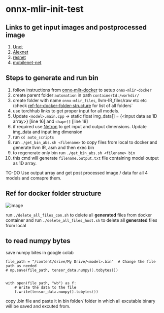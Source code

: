 # onnx-mlir-init-test

## Links to get input images and postprocessed image
1. [Unet](https://pytorch.org/hub/mateuszbuda_brain-segmentation-pytorch_unet/)
2. [Alexnet](https://pytorch.org/hub/pytorch_vision_alexnet/)
3. [resnet](https://pytorch.org/hub/pytorch_vision_resnet/)
4. [mobilenet-net](https://pytorch.org/hub/pytorch_vision_mobilenet_v2/)

## Steps to generate and run bin
1. follow instructions from [onnx-mlir-docker](https://github.com/onnx/onnx-mlir/blob/main/docs/Docker.md) to setup `onnx-mlir-docker`
2. create parent folder `automation` in path `containerId:/workdir/`
3. create folder with name `onnx-mlir_files`, llvm-IR_files/raw etc etc (check [ref-for-docker-folder-structure](https://github.com/shreya-um/onnx-mlir-init-test/edit/main/README.md#ref-for-docker-folder-structure) for list of all folders`
4. use torchhub links to get proper input for all models.
5. Update `<model>.main.cpp` -> static float img_data[] = {<input data as 1D array>} [line 16] and `shape[]` [line 18]
7. if required use [Netron](https://netron.app/) to get input and output dimensions. Update img_data and input img dimension
8. run `cd auto_scripts`
9. run `./get_bin_abs.sh <filename>` to copy files from local to docker and generate llvm IR, asm and then exec bin
10. to regenerate only bin run `./get_bin_abs.sh <filename> bin`
11. this cmd will generate `filename.output.txt` file containing model output as 1D array.

TO-DO
Use output array and get post processed image / data for all 4 models and comapre them.

## Ref for docker folder structure
![image](https://github.com/shreya-um/onnx-mlir-init-test/assets/155458601/22d8e1bc-73ec-4bf7-9ade-d6674ae6cffe)

run `./delete_all_files_con.sh` to delete all **generated** files from docker container and 
run `./delete_all_files_host.sh` to delete all **generated** files from local

## to read numpy bytes
save numpy bites in google colab 
```
file_path = "/content/drive/My Drive/<model>.bin"  # Change the file path as needed
# np.save(file_path, tensor_data.numpy().tobytes())


with open(file_path, "wb") as f:
    # Write the data to the file
    f.write(tensor_data.numpy().tobytes())
  ```
copy <model>.bin file and paste it in bin folder/ folder in which all excutable binary will be saved and excuted from.
  
